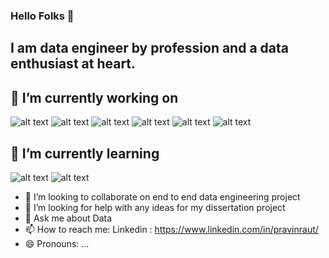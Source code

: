 ### Hello Folks 👋


## I am data engineer by profession and a data enthusiast at heart.

## 🔭 I’m currently working on </font> 
 ![alt text](https://github.com/raut1606/raut1606/blob/Master/Spark.jpg)
![alt text](https://github.com/raut1606/raut1606/blob/Master/Azure.png)
![alt text](https://github.com/raut1606/raut1606/blob/Master/Databricks.png)
![alt text](https://github.com/raut1606/raut1606/blob/Master/Python.png)
![alt text](https://github.com/raut1606/raut1606/blob/Master/Informatica.jpg)
![alt text](https://github.com/raut1606/raut1606/blob/Master/SqlServer.png)
## 🌱 I’m currently learning
![alt text](https://github.com/raut1606/raut1606/blob/Master/Kafka.png)
![alt text](https://github.com/raut1606/raut1606/blob/Master/PowerBI.png)
- 👯 I’m looking to collaborate on end to end data engineering project
- 🤔 I’m looking for help with any ideas for my dissertation project
- 💬 Ask me about Data
- 📫 How to reach me: Linkedin : https://www.linkedin.com/in/pravinraut/
- 😄 Pronouns: ...


